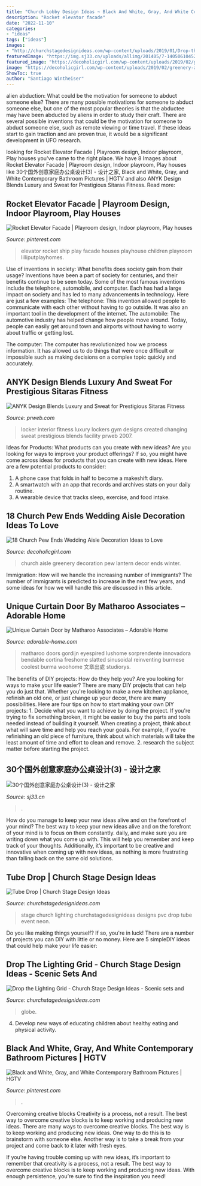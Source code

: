 ```yaml
---
title: "Church Lobby Design Ideas ~ Black And White, Gray, And White Contemporary Bathroom Pictures"
description: "Rocket elevator facade"
date: "2022-11-10"
categories:
- "ideas"
tags: ["ideas"]
images:
- "http://churchstagedesignideas.com/wp-content/uploads/2019/01/Drop-the-Lighting-Grid-Stage-Design.jpg"
featuredImage: "https://img.sj33.cn/uploads/allimg/201405/7-140506104528.jpg"
featured_image: "https://decoholicgirl.com/wp-content/uploads/2019/02/greenery-and-lantern-church-wedding-aisle.jpg"
image: "https://decoholicgirl.com/wp-content/uploads/2019/02/greenery-and-lantern-church-wedding-aisle.jpg"
ShowToc: true
author: "Santiago Wintheiser"
---
```



alien abduction: What could be the motivation for someone to abduct someone else?
There are many possible motivations for someone to abduct someone else, but one of the most popular theories is that the abductee may have been abducted by aliens in order to study their craft. There are several possible inventions that could be the motivation for someone to abduct someone else, such as remote viewing or time travel. If these ideas start to gain traction and are proven true, it would be a significant development in UFO research.

	

		
looking for Rocket Elevator Facade | Playroom design, Indoor playroom, Play houses you've came to the right place. We have 8 Images about Rocket Elevator Facade | Playroom design, Indoor playroom, Play houses like 30个国外创意家庭办公桌设计(3) - 设计之家, Black and White, Gray, and White Contemporary Bathroom Pictures | HGTV and also ANYK Design Blends Luxury and Sweat for Prestigious Sitaras Fitness. Read more:
		
    
## Rocket Elevator Facade | Playroom Design, Indoor Playroom, Play Houses

<img loading=lazy src="https://i.pinimg.com/736x/3b/53/de/3b53de35cd5291535d803b673768691e.jpg" onerror="this.onerror=null;this.src='https://tse2.mm.bing.net/th?id=OIP.zBb1Cax6HOH2A6aV9pEaWAHaLH&amp;pid=15.1';" alt="Rocket Elevator Facade | Playroom design, Indoor playroom, Play houses">

_Source: pinterest.com_

>elevator rocket ship play facade houses playhouse children playroom lilliputplayhomes. 

	

Use of inventions in society: What benefits does society gain from their usage?
Inventions have been a part of society for centuries, and their benefits continue to be seen today. Some of the most famous inventions include the telephone, automobile, and computer. Each has had a large impact on society and has led to many advancements in technology. Here are just a few examples: The telephone: This invention allowed people to communicate with each other without having to go outside. It was also an important tool in the development of the internet.
The automobile: The automotive industry has helped change how people move around. Today, people can easily get around town and airports without having to worry about traffic or getting lost.

The computer: The computer has revolutionized how we process information. It has allowed us to do things that were once difficult or impossible such as making decisions on a complex topic quickly and accurately.

    
## ANYK Design Blends Luxury And Sweat For Prestigious Sitaras Fitness

<img loading=lazy src="https://ww1.prweb.com/prfiles/2007/01/27/500656/womensbathsinks1.jpg" onerror="this.onerror=null;this.src='https://tse4.mm.bing.net/th?id=OIP.FaKTluXx4Ur72tOL014RHQHaE3&amp;pid=15.1';" alt="ANYK Design Blends Luxury and Sweat for Prestigious Sitaras Fitness">

_Source: prweb.com_

>locker interior fitness luxury lockers gym designs created changing sweat prestigious blends facility prweb 2007. 

	

Ideas for Products: What products can you create with new ideas?
Are you looking for ways to improve your product offerings? If so, you might have come across ideas for products that you can create with new ideas. Here are a few potential products to consider: 
1. A phone case that folds in half to become a makeshift diary.
2. A smartwatch with an app that records and archives stats on your daily routine.
3. A wearable device that tracks sleep, exercise, and food intake.

    
## 18 Church Pew Ends Wedding Aisle Decoration Ideas To Love

<img loading=lazy src="https://decoholicgirl.com/wp-content/uploads/2019/02/greenery-and-lantern-church-wedding-aisle.jpg" onerror="this.onerror=null;this.src='https://tse2.mm.bing.net/th?id=OIP.PKYXFzF7GuRv3r00l90pZwHaLH&amp;pid=15.1';" alt="18 Church Pew Ends Wedding Aisle Decoration Ideas to Love">

_Source: decoholicgirl.com_

>church aisle greenery decoration pew lantern decor ends winter. 

	

Immigration: How will we handle the increasing number of immigrants?
The number of immigrants is predicted to increase in the next few years, and some ideas for how we will handle this are discussed in this article.

    
## Unique Curtain Door By Matharoo Associates – Adorable Home

<img loading=lazy src="https://adorable-home.com/wp-content/gallery/unique-curtain-door/unique-curtain-door-8.jpg" onerror="this.onerror=null;this.src='https://tse1.mm.bing.net/th?id=OIP.NB-4Vc95joXPEaIkee7EgwHaLH&amp;pid=15.1';" alt="Unique Curtain Door by Matharoo Associates – Adorable Home">

_Source: adorable-home.com_

>matharoo doors gordijn eyespired lushome sorprendente innovadora bendable cortina freshome slatted sinusoidal reinventing burmese coolest burma woohome 文章出處 studiorys. 

	

The benefits of DIY projects: How do they help you?
Are you looking for ways to make your life easier? There are many DIY projects that can help you do just that. Whether you're looking to make a new kitchen appliance, refinish an old one, or just change up your decor, there are many possibilities. Here are four tips on how to start making your own DIY projects: 1. Decide what you want to achieve by doing the project. If you're trying to fix something broken, it might be easier to buy the parts and tools needed instead of building it yourself. When creating a project, think about what will save time and help you reach your goals. For example, if you're refinishing an old piece of furniture, think about which materials will take the least amount of time and effort to clean and remove. 2. research the subject matter before starting the project.

    
## 30个国外创意家庭办公桌设计(3) - 设计之家

<img loading=lazy src="https://img.sj33.cn/uploads/allimg/201405/7-140506104528.jpg" onerror="this.onerror=null;this.src='https://tse2.mm.bing.net/th?id=OIP.MNqm4iXXUQdHnAQNmRqIbwHaL0&amp;pid=15.1';" alt="30个国外创意家庭办公桌设计(3) - 设计之家">

_Source: sj33.cn_

>. 

	

How do you manage to keep your new ideas alive and on the forefront of your mind?
The best way to keep your new ideas alive and on the forefront of your mind is to focus on them constantly. daily, and make sure you are writing down what you come up with. This will help you remember and keep track of your thoughts. Additionally, it’s important to be creative and innovative when coming up with new ideas, as nothing is more frustrating than falling back on the same old solutions.

    
## Tube Drop | Church Stage Design Ideas

<img loading=lazy src="https://churchstagedesignideas.com/wp-content/uploads/2017/07/IMG_1668-1000x750.jpg" onerror="this.onerror=null;this.src='https://tse2.mm.bing.net/th?id=OIP.XOALwv_p1YSjrbxi0E9KHwHaFj&amp;pid=15.1';" alt="Tube Drop | Church Stage Design Ideas">

_Source: churchstagedesignideas.com_

>stage church lighting churchstagedesignideas designs pvc drop tube event neon. 

	

Do you like making things yourself? If so, you're in luck! There are a number of projects you can DIY with little or no money. Here are 5 simpleDIY ideas that could help make your life easier: 

    
## Drop The Lighting Grid - Church Stage Design Ideas - Scenic Sets And

<img loading=lazy src="http://churchstagedesignideas.com/wp-content/uploads/2019/01/Drop-the-Lighting-Grid-Stage-Design.jpg" onerror="this.onerror=null;this.src='https://tse3.mm.bing.net/th?id=OIP.7PuUEL9bwv-h9LoKrAVzxgHaDe&amp;pid=15.1';" alt="Drop the Lighting Grid - Church Stage Design Ideas - Scenic sets and">

_Source: churchstagedesignideas.com_

>globe. 

	

4. Develop new ways of educating children about healthy eating and physical activity.

    
## Black And White, Gray, And White Contemporary Bathroom Pictures | HGTV

<img loading=lazy src="https://i.pinimg.com/736x/6a/fc/88/6afc88b453c35e0c02b1d139119c888d.jpg" onerror="this.onerror=null;this.src='https://tse2.mm.bing.net/th?id=OIP.a0AFftwMjnnPB713pQFQpgHaHa&amp;pid=15.1';" alt="Black and White, Gray, and White Contemporary Bathroom Pictures | HGTV">

_Source: pinterest.com_

>. 

	

Overcoming creative blocks
Creativity is a process, not a result. The best way to overcome creative blocks is to keep working and producing new ideas.
There are many ways to overcome creative blocks. The best way is to keep working and producing new ideas. One way to do this is to brainstorm with someone else. Another way is to take a break from your project and come back to it later with fresh eyes.

If you’re having trouble coming up with new ideas, it’s important to remember that creativity is a process, not a result. The best way to overcome creative blocks is to keep working and producing new ideas. With enough persistence, you’re sure to find the inspiration you need!

